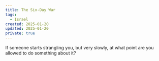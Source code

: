 ```yaml
---
title: The Six-Day War
tags: 
  - Israel
created: 2025-01-20
updated: 2025-01-20
private: true
---
```


If someone starts strangling you, but very slowly, at what point are you allowed to do something about it?